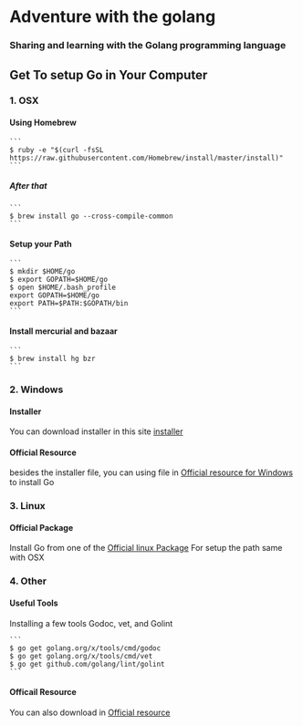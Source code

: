 # Adventure with the golang

### Sharing and learning with the Golang programming language

## Get To setup Go in Your Computer

### 1. OSX
#### Using Homebrew 
	```
	$ ruby -e "$(curl -fsSL https://raw.githubusercontent.com/Homebrew/install/master/install)"
	```
##### After that
	```
	$ brew install go --cross-compile-common
	```
#### Setup your Path
	```
	$ mkdir $HOME/go
	$ export GOPATH=$HOME/go
	$ open $HOME/.bash_profile
	export GOPATH=$HOME/go
	export PATH=$PATH:$GOPATH/bin
	```
#### Install mercurial and bazaar
	```
	$ brew install hg bzr
	```
### 2. Windows
#### Installer
You can download installer in this site [installer](https://golang.org/dl/)
#### Official Resource
besides the installer file, you can using file in [Official resource for Windows ](https://golang.org/doc/install#windows) to install Go
### 3. Linux
#### Official Package
Install Go from one of the [Official linux Package](https://golang.org/dl/)
For setup the path same with OSX
### 4. Other
#### Useful Tools
Installing a few tools Godoc, vet, and Golint

	```
	$ go get golang.org/x/tools/cmd/godoc
	$ go get golang.org/x/tools/cmd/vet
	$ go get github.com/golang/lint/golint
	```
#### Officail Resource
You can also download in [Official resource](https://golang.org/doc/go1.2#go_tools_godoc)
